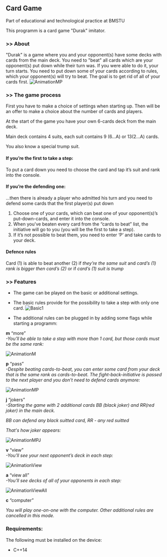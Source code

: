 ## Card Game

Part of educational and technological practice at BMSTU

This programm is a card game "Durak" imitator.


### >> About
"Durak" is a game where you and your opponent(s) have some decks with cards from the main deck. You need to "beat" all cards which are your opponent(s) put down while their turn was. If you were able to do it, your turn starts. You need to put down some of your cards according to rules, which your opponent(s) will try to beat. The goal is to get rid of all of your cards first.
![AnimationMP](https://user-images.githubusercontent.com/62678416/149420610-04d0353d-2268-4996-9f88-4991acb701ee.gif)


### >> The game process

First you have to make a choice of settings when starting up. Then will be an offer to make a choice about the number of cards and players.

At the start of the game you have your own 6-cards deck from the main deck.

Main deck contains 4 suits, each suit contains 9 (6...A) or 13(2...A) cards.

You also know a special trump suit.

#### If you’re the first to take a step:

To put a card down you need to choose the card and tap it’s suit and rank into the console. 

#### If you’re the defending one:

...then there is already a player who admitted his turn and you need to defend some cards that the first player(s) put down

1. Choose one of your cards, which can beat one of your opponent(s)’s put-down-cards, and enter it into the console. 
2. When you've beaten every card from the “cards to beat” list, the initiative will go to you (you will be the first to take a step).  
3. If it’s not possible to beat them, you need to enter ‘P’ and take cards to your deck.

#### Defence rules

Card (1) is able to beat another (2) if *they’re the same suit* and *card’s (1) rank is bigger then card’s (2)* or if *card’s (1) suit is trump*

### >> Features

- The game can be played on the basic or additional settings.
- The basic rules provide for the possibility to take a step with only one card.
![Basic1](https://user-images.githubusercontent.com/62678416/149420794-416c9238-ff72-4e4b-91c9-8c86c8bb1a20.gif)

- The additional rules can be plugged in by adding some flags while starting a programm:

**m**	“more” 	 
*-You’ll be able to take a step with more than 1 card, but those cards must be the same rank:*

![AnimationM](https://user-images.githubusercontent.com/62678416/149419654-987b2df5-c639-493b-93e1-ae6072e75984.gif)


	 
**p**	“pass”	 
*-Despite beating cards-to-beat, you can enter some card from your deck that is the same rank as cards-to-beat. The fight-back-initiative is passed to the next player and you don’t need to defend cards anymore:*

![AnimationMP](https://user-images.githubusercontent.com/62678416/149420610-04d0353d-2268-4996-9f88-4991acb701ee.gif)



**j**   “jokers”	 
*-Starting the game with 2 additional cards BB (black joker) and RR(red joker) in the main deck.* 

*BB can defend any black suitted card, RR - any red suitted*

*That's how joker appears:*

![AnimationMPJ](https://user-images.githubusercontent.com/62678416/149419691-fe4925b7-96bb-4e38-91f1-533d82bd4bda.gif)



**v**	“view”	 
*-You’ll see your next opponent’s deck in each step:*

![AnimationView](https://user-images.githubusercontent.com/62678416/149421251-aeb23cee-cd66-47ea-88b9-f2d81bdf3489.gif)



**a**	“view all”	 
*-You’ll see decks of all of your opponents in each step:*

![AnimationViewAll](https://user-images.githubusercontent.com/62678416/149421271-70194469-022b-453f-bafa-4f501a1758d2.gif)



**c**	“computer”
	 
*You will play one-on-one with the computer. Other additional rules are cancelled in this mode.*


### Requirements:
The following must be installed on the device:

- C++14
